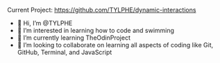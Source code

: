 Current Project: https://github.com/TYLPHE/dynamic-interactions

- 👋 Hi, I’m @TYLPHE
- 👀 I’m interested in learning how to code and swimming
- 🌱 I’m currently learning TheOdinProject
- 💞️ I’m looking to collaborate on learning all aspects of coding like Git, GitHub, Terminal, and JavaScript

<!---
TYLPHE/TYLPHE is a ✨ special ✨ repository because its `README.md` (this file) appears on your GitHub profile.
You can click the Preview link to take a look at your changes.
--->
